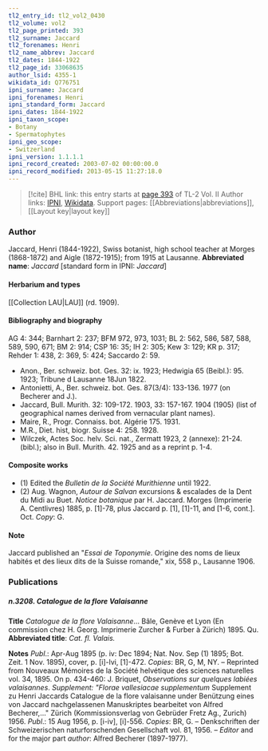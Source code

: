 ```yaml
---
tl2_entry_id: tl2_vol2_0430
tl2_volume: vol2
tl2_page_printed: 393
tl2_surname: Jaccard
tl2_forenames: Henri
tl2_name_abbrev: Jaccard
tl2_dates: 1844-1922
tl2_page_id: 33068635
author_lsid: 4355-1
wikidata_id: Q776751
ipni_surname: Jaccard
ipni_forenames: Henri
ipni_standard_form: Jaccard
ipni_dates: 1844-1922
ipni_taxon_scope: 
- Botany
- Spermatophytes
ipni_geo_scope: 
- Switzerland
ipni_version: 1.1.1.1
ipni_record_created: 2003-07-02 00:00:00.0
ipni_record_modified: 2013-05-15 11:27:18.0
---
```


> [!cite] BHL link: this entry starts at [page 393](https://www.biodiversitylibrary.org/page/33068635) of TL-2 Vol. II
> Author links: [IPNI](https://www.ipni.org/a/4355-1), [Wikidata](https://www.wikidata.org/wiki/Q776751). Support pages: [[Abbreviations|abbreviations]], [[Layout key|layout key]]

### Author

Jaccard, Henri (1844-1922), Swiss botanist, high school teacher at Morges (1868-1872) and Aigle (1872-1915); from 1915 at Lausanne. 
**Abbreviated name**: *Jaccard* \[standard form in IPNI: *Jaccard*\]

#### Herbarium and types

[[Collection LAU|LAU]] (rd. 1909).

#### Bibliography and biography

AG 4: 344; Barnhart 2: 237; BFM 972, 973, 1031; BL 2: 562, 586, 587, 588, 589, 590, 671; BM 2: 914; CSP 16: 35; IH 2: 305; Kew 3: 129; KR p. 317; Rehder 1: 438, 2: 369, 5: 424; Saccardo 2: 59.
- Anon., Ber. schweiz. bot. Ges. 32: ix. 1923; Hedwigia 65 (Beibl.): 95. 1923; Tribune d Lausanne 18Jun 1822.
- Antonietti, A., Ber. schweiz. bot. Ges. 87(3/4): 133-136. 1977 (on Becherer and J.).
- Jaccard, Bull. Murith. 32: 109-172. 1903, 33: 157-167. 1904 (1905) (list of geographical names derived from vernacular plant names).
- Maire, R., Progr. Connaiss. bot. Algérie 175. 1931.
- M.R., Diet. hist, biogr. Suisse 4: 258. 1928.
- Wilczek, Actes Soc. helv. Sci. nat., Zermatt 1923, 2 (annexe): 21-24. (bibl.); also in Bull. Murith. 42. 1925 and as a reprint p. 1-4.

#### Composite works

- (1) Edited the *Bulletin de la Société Murithienne* until 1922.
- (2) Aug. Wagnon, *Autour de Salvan* excursions & escalades de la Dent du Midi au Buet. *Notice botanique* par H. Jaccard. Morges (Imprimerie A. Centlivres) 1885, p. \[1\]-78, plus Jaccard p. \[1\], \[1\]-11, and \[1-6, cont.\]. Oct. *Copy*: G.

#### Note

Jaccard published an "*Essai de Toponymie*. Origine des noms de lieux habités et des lieux dits de la Suisse romande," xix, 558 p., Lausanne 1906.

### Publications

##### n.3208. Catalogue de la flore Valaisanne

**Title**
*Catalogue de la flore Valaisanne*... Bâle, Genève et Lyon (En commission chez H. Georg. Imprimerie Zurcher & Furber à Zürich) 1895. Qu.
**Abbreviated title**: *Cat. fl. Valais.*

**Notes**
*Publ*.: Apr-Aug 1895 (p. iv: Dec 1894; Nat. Nov. Sep (1) 1895; Bot. Zeit. 1 Nov. 1895), cover, p. \[i\]-lvi, \[1\]-472. *Copies*: BR, G, M, NY. – Reprinted from Nouveaux Mémoires de la Société helvétique des sciences naturelles vol. 34, 1895. On p. 434-460: J. Briquet, *Observations sur quelques labiées valaisannes*.
*Supplement: "Florae vallesiacae supplementum* Supplement zu Henri Jaccards Catalogue de la flore valaisanne under Benützung eines von Jaccard nachgelassenen Manuskriptes bearbeitet von Alfred Becherer,..." Zürich (Kommissionsverlag von Gebrüder Fretz Ag., Zurich) 1956. *Publ*.: 15 Aug 1956, p. \[i-iv\], \[i\]-556. *Copies*: BR, G. – Denkschriften der Schweizerischen naturforschenden Gesellschaft vol. 81, 1956. – *Editor* and for the major part *author*: Alfred Becherer (1897-1977).

